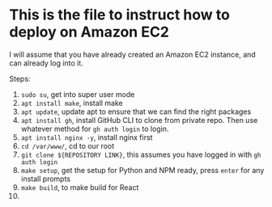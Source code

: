 # This is the file to instruct how to deploy on Amazon EC2

I will assume that you have already created an Amazon EC2 instance, and can already log into it. 

Steps: 

1. `sudo su`, get into super user mode
2. `apt install make`, install make
3. `apt update`, update apt to ensure that we can find the right packages
4. `apt install gh`, install GitHub CLI to clone from private repo. Then use whatever method for `gh auth login` to login. 
5. `apt install nginx -y`, install nginx first
6. `cd /var/www/`, cd to our root
7. `git clone ${REPOSITORY LINK}`, this assumes you have logged in with `gh auth login`
8. `make setup`, get the setup for Python and NPM ready, press `enter` for any install prompts
9. `make build`, to make build for React
10. 